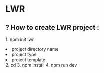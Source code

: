 # LWR

## ? How to create LWR project :
<ui> 1. npm init lwr </ui>
  <li> project directory name </li>
  <li> project type </li>
  <li> project template </li>
<ui> 2. cd <project-name> </ui>
<ui> 3. npm install </ui>
<ui> 4. npm run dev </ui>
